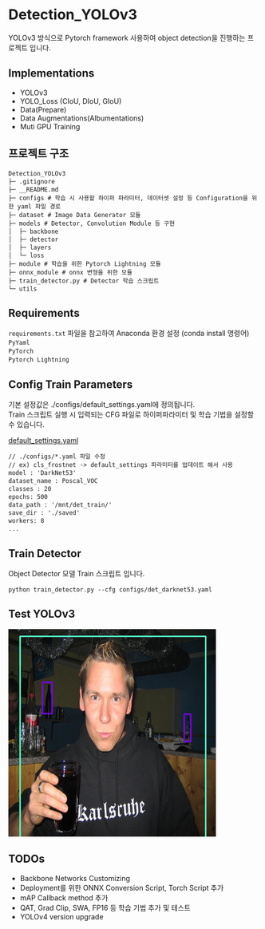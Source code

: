 # Detection_YOLOv3
YOLOv3 방식으로 Pytorch framework 사용하여 object detection을 진행하는 프로젝트 입니다.

## Implementations

- YOLOv3
- YOLO_Loss (CIoU, DIoU, GIoU)
- Data(Prepare)
- Data Augmentations(Albumentations)
- Muti GPU Training

## 프로젝트 구조
```
Detection_YOLOv3
├─ .gitignore
├─ __README.md
├─ configs # 학습 시 사용할 하이퍼 파라미터, 데이터셋 설정 등 Configuration을 위한 yaml 파일 경로
├─ dataset # Image Data Generator 모듈
├─ models # Detector, Convolution Module 등 구현
│  ├─ backbone
│  ├─ detector
│  ├─ layers
│  └─ loss
├─ module # 학습을 위한 Pytorch Lightning 모듈
├─ onnx_module # onnx 변형을 위한 모듈
├─ train_detector.py # Detector 학습 스크립트
└─ utils

```

## Requirements
`requirements.txt` 파일을 참고하여 Anaconda 환경 설정 (conda install 명령어)  
`PyYaml`  
`PyTorch`  
`Pytorch Lightning`

## Config Train Parameters

기본 설정값은 ./configs/default_settings.yaml에 정의됩니다.  
Train 스크립트 실행 시 입력되는 CFG 파일로 하이퍼파라미터 및 학습 기법을 설정할 수 있습니다.

[default_settings.yaml](./configs/default_settings.yaml)

    // ./configs/*.yaml 파일 수정
    // ex) cls_frostnet -> default_settings 파라미터를 업데이트 해서 사용
    model : 'DarkNet53'
    dataset_name : Poscal_VOC
    classes : 20
    epochs: 500
    data_path : '/mnt/det_train/'
    save_dir : './saved'
    workers: 8
    ...

## Train Detector

Object Detector 모델 Train 스크립트 입니다.

    python train_detector.py --cfg configs/det_darknet53.yaml

## Test YOLOv3
![YOLOv3](./inference/result/inference.png)

## TODOs
- Backbone Networks Customizing
- Deployment를 위한 ONNX Conversion Script, Torch Script 추가
- mAP Callback method 추가
- QAT, Grad Clip, SWA, FP16 등 학습 기법 추가 및 테스트
- YOLOv4 version upgrade